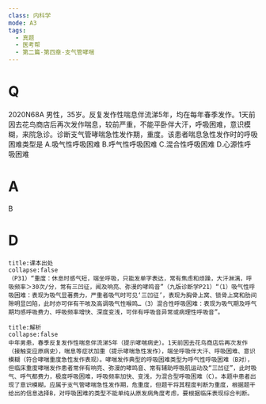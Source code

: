```yaml
---
class: 内科学
mode: A3
tags:
  - 真题
  - 医考帮
  - 第二篇-第四章-支气管哮喘
---
```


# Q
2020N68A 男性，35岁。反复发作性喘息伴流涕5年，均在每年春季发作。1天前因去花鸟商店后再次发作喘息，较前严重，不能平卧伴大汗，呼吸困难，意识模糊，来院急诊。诊断支气管哮喘急性发作期，重度。该患者喘息急性发作时的呼吸困难类型是
A.吸气性呼吸困难
B.呼气性呼吸困难
C.混合性呼吸困难
D.心源性呼吸困难

# A
B
# D
```ad-note
title:课本出处
collapse:false
（P31）“重度：休息时感气短，端坐呼吸，只能发单字表达，常有焦虑和烦躁，大汗淋漓，呼吸频率＞30次/分，常有三凹征，闻及响亮、弥漫的哮鸣音”（九版诊断学P21）“（1）吸气性呼吸困难：表现为吸气显著费力，严重者吸气时可见‘三凹征’，表现为胸骨上窝、锁骨上窝和肋间隙明显凹陷，此时亦可伴有干咳及高调吸气性喉鸣…（3）混合性呼吸困难：表现为吸气期及呼气期均感呼吸费力、呼吸频率增快、深度变浅，可伴有呼吸音异常或病理性呼吸音”。
```

```ad-summary
title:解析
collapse:false
中年男患，春季反复发作性喘息伴流涕5年（提示哮喘病史）。1天前因去花鸟商店后再次发作（接触变应原病史），喘息等症状加重（提示哮喘急性发作），端坐呼吸伴大汗、呼吸困难、意识模糊（符合哮喘重度急性发作表现）。哮喘发作典型的呼吸困难类型为呼气性呼吸困难（B对），但临床重度哮喘发作患者常伴有响亮、弥漫的哮鸣音、常有辅助呼吸肌运动及“三凹征”，此时吸气、呼气都费力，极度呼吸困难，呼吸频率加快、变浅，为混合型呼吸困难（C）。本题中患者出现了意识模糊，应属于支气管哮喘急性发作期，危重度，但题干将其程度判断为重度，根据题干给出的信息选择B，对呼吸困难的类型不能单纯从原发病角度考虑，要根据临床表现综合判断。
```

